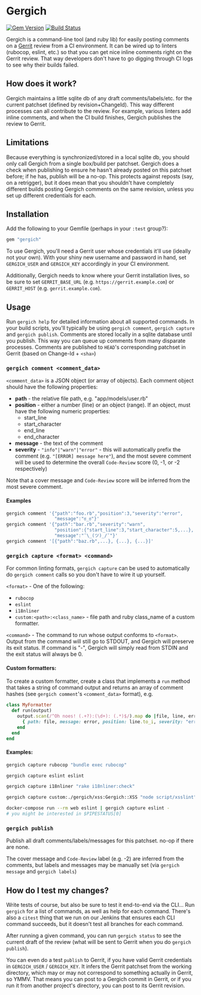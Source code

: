 # Gergich

[![Gem Version](https://badge.fury.io/rb/gergich.svg)](https://rubygems.org/gems/gergich)
[![Build Status](https://travis-ci.org/instructure/gergich.svg?branch=master)](https://travis-ci.org/instructure/gergich)

Gergich is a command-line tool (and ruby lib) for easily posting comments
on a [Gerrit](https://www.gerritcodereview.com/) review from a CI
environment. It can be wired up to linters (rubocop, eslint, etc.) so that
you can get nice inline comments right on the Gerrit review. That way
developers don't have to go digging through CI logs to see why their
builds failed.

## How does it work?

Gergich maintains a little sqlite db of any draft comments/labels/etc.
for the current patchset (defined by revision+ChangeId). This way
different processes can all contribute to the review. For example,
various linters add inline comments, and when the CI build finishes,
Gergich publishes the review to Gerrit.

## Limitations

Because everything is synchronized/stored in a local sqlite db, you
should only call Gergich from a single box/build per patchset. Gergich
does a check when publishing to ensure he hasn't already posted on this
patchset before; if he has, publish will be a no-op. This protects
against reposts (say, on a retrigger), but it does mean that you shouldn't
have completely different builds posting Gergich comments on the same
revision, unless you set up different credentials for each.

## Installation

Add the following to your Gemfile (perhaps in your `:test` group?):

```ruby
gem "gergich"
```

To use Gergich, you'll need a Gerrit user whose credentials it'll use
(ideally not your own). With your shiny new username and password in hand,
set `GERGICH_USER` and `GERGICH_KEY` accordingly in your CI environment.

Additionally, Gergich needs to know where your Gerrit installation
lives, so be sure to set `GERRIT_BASE_URL` (e.g.
`https://gerrit.example.com`) or `GERRIT_HOST` (e.g. `gerrit.example.com`).

## Usage

Run `gergich help` for detailed information about all supported commands.
In your build scripts, you'll typically be using `gergich comment`,
`gergich capture` and `gergich publish`. Comments are stored locally in a
sqlite database until you publish. This way you can queue up comments from
many disparate processes. Comments are published to `HEAD`'s corresponding
patchset in Gerrit (based on Change-Id + `<sha>`)

### `gergich comment <comment_data>`

`<comment_data>` is a JSON object (or array of objects). Each comment
object should have the following properties:

* **path** - the relative file path, e.g. "app/models/user.rb"
* **position** - either a number (line) or an object (range). If an object,
  must have the following numeric properties:
  * start_line
  * start_character
  * end_line
  * end_character
* **message** - the text of the comment
* **severity** - `"info"|"warn"|"error"` - this will automatically prefix
  the comment (e.g. `"[ERROR] message here"`), and the most severe comment
  will be used to determine the overall `Code-Review` score (0, -1, or -2
  respectively)

Note that a cover message and `Code-Review` score will be inferred from the
most severe comment.

#### Examples

```bash
gergich comment '{"path":"foo.rb","position":3,"severity":"error",
                  "message":"ಠ_ಠ"}'
gergich comment '{"path":"bar.rb","severity":"warn",
                  "position":{"start_line":3,"start_character":5,...},
                  "message":"¯\_(ツ)_/¯"}'
gergich comment '[{"path":"baz.rb",...}, {...}, {...}]'
```

### `gergich capture <format> <command>`

For common linting formats, `gergich capture` can be used to automatically
do `gergich comment` calls so you don't have to wire it up yourself.

`<format>` - One of the following:

* `rubocop`
* `eslint`
* `i18nliner`
* `custom:<path>:<class_name>` - file path and ruby class_name of a custom
  formatter.

`<command>` - The command to run whose output conforms to `<format>`.
Output from the command will still go to STDOUT, and Gergich will
preserve its exit status. If command is "-", Gergich will simply read
from STDIN and the exit status will always be 0.

#### Custom formatters:

To create a custom formatter, create a class that implements a `run`
method that takes a string of command output and returns an array of
comment hashes (see `gergich comment`'s `<comment_data>` format), e.g.

```ruby
class MyFormatter
  def run(output)
    output.scan(/^Oh noes! (.+?):(\d+): (.*)$/).map do |file, line, error|
      { path: file, message: error, position: line.to_i, severity: "error" }
    end
  end
end
```

#### Examples:

```bash
gergich capture rubocop "bundle exec rubocop"

gergich capture eslint eslint

gergich capture i18nliner "rake i18nliner:check"

gergich capture custom:./gergich/xss:Gergich::XSS "node script/xsslint"

docker-compose run --rm web eslint | gergich capture eslint -
# you might be interested in $PIPESTATUS[0]
```

### `gergich publish`

Publish all draft comments/labels/messages for this patchset. no-op if
there are none.

The cover message and `Code-Review` label (e.g. -2) are inferred from the
comments, but labels and messages may be manually set (via `gergich
message` and `gergich labels`)

## How do I test my changes?

Write tests of course, but also be sure to test it end-to-end via the
CLI... Run `gergich` for a list of commands, as well as help for each
command. There's also a `citest` thing that we run on our Jenkins that
ensures each CLI command succeeds, but it doesn't test all branches for
each command.

After running a given command, you can run `gergich status` to see the
current draft of the review (what will be sent to Gerrit when you do
`gergich publish`).

You can even do a test `publish` to Gerrit, if you have valid Gerrit
credentials in `GERGICH_USER` / `GERGICH_KEY`. It infers the Gerrit patchset
from the working directory, which may or may not correspond to something
actually in Gerrit, so YMMV. That means you can post to a Gergich commit
in Gerrit, or if you run it from another project's directory, you can post
to its Gerrit revision.
